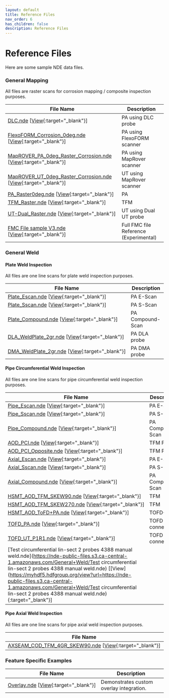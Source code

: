 ```yaml
---
layout: default
title: Reference Files
nav_order: 6
has_children: false
description: Reference Files
---
```


# Reference Files

Here are some sample NDE data files.

### General Mapping
All files are raster scans for corrosion mapping / composite inspection purposes.

| File Name                             | Description 					|
| ------------------------------------- | -----------------------------	|
| [DLC.nde](https://nde-public-files.s3.ca-central-1.amazonaws.com/General+Mapping/DLC.nde) [[View](https://myhdf5.hdfgroup.org/view?url=https://nde-public-files.s3.ca-central-1.amazonaws.com/General+Mapping/DLC.nde){:target="_blank"}]           					| PA using DLC probe 			|
| [FlexoFORM_Corrosion_0deg.nde](https://nde-public-files.s3.ca-central-1.amazonaws.com/General+Mapping/FlexoFORM_Corrosion_0deg.nde) [[View](https://myhdf5.hdfgroup.org/view?url=https://nde-public-files.s3.ca-central-1.amazonaws.com/General+Mapping/FlexoFORM_Corrosion_0deg.nde){:target="_blank"}]  		| PA using FlexoFORM scanner	|
| [MapROVER_PA_0deg_Raster_Corrosion.nde](https://nde-public-files.s3.ca-central-1.amazonaws.com/General+Mapping/MapROVER_PA_0deg_Raster_Corrosion.nde) [[View](https://myhdf5.hdfgroup.org/view?url=https://nde-public-files.s3.ca-central-1.amazonaws.com/General+Mapping/MapROVER_PA_0deg_Raster_Corrosion.nde){:target="_blank"}]	| PA using MapRover scanner  	|
| [MapROVER_UT_0deg_Raster_Corrosion.nde](https://nde-public-files.s3.ca-central-1.amazonaws.com/General+Mapping/MapROVER_UT_0deg_Raster_Corrosion.nde) [[View](https://myhdf5.hdfgroup.org/view?url=https://nde-public-files.s3.ca-central-1.amazonaws.com/General+Mapping/MapROVER_UT_0deg_Raster_Corrosion.nde){:target="_blank"}] | UT using MapRover scanner    	|
| [PA_Raster0deg.nde](https://nde-public-files.s3.ca-central-1.amazonaws.com/General+Mapping/PA_Raster0deg.nde) [[View](https://myhdf5.hdfgroup.org/view?url=https://nde-public-files.s3.ca-central-1.amazonaws.com/General+Mapping/PA_Raster0deg.nde){:target="_blank"}]          			| PA 				            |
| [TFM_Raster.nde](https://nde-public-files.s3.ca-central-1.amazonaws.com/General+Mapping/TFM_Raster.nde) [[View](https://myhdf5.hdfgroup.org/view?url=https://nde-public-files.s3.ca-central-1.amazonaws.com/General+Mapping/TFM_Raster.nde){:target="_blank"}]          				| TFM							|
| [UT-Dual_Raster.nde](https://nde-public-files.s3.ca-central-1.amazonaws.com/General+Mapping/UT-Dual_Raster.nde) [[View](https://myhdf5.hdfgroup.org/view?url=https://nde-public-files.s3.ca-central-1.amazonaws.com/General+Mapping/UT-Dual_Raster.nde){:target="_blank"}]       				| UT using Dual UT probe		|
| [FMC File sample V3.nde](https://nde-public-files.s3.ca-central-1.amazonaws.com/General+Mapping/FMC%20File%20sample%20V3.nde) [[View](https://myhdf5.hdfgroup.org/view?url=https://nde-public-files.s3.ca-central-1.amazonaws.com/General+Mapping/FMC%20File%20sample%20V3.nde){:target="_blank"}]       				| Full FMC file Reference (Experimental)		|


### General Weld

#### Plate Weld Inspection
All files are one line scans for plate weld inspection purposes.

| File Name            	| Description 		|
| --------------------- | -----------------	|
| [Plate_Escan.nde](https://nde-public-files.s3.ca-central-1.amazonaws.com/General+Weld/Plate_Escan.nde) [[View](https://myhdf5.hdfgroup.org/view?url=https://nde-public-files.s3.ca-central-1.amazonaws.com/General+Weld/Plate_Escan.nde){:target="_blank"}] | PA E-Scan		 |
| [Plate_Sscan.nde](https://nde-public-files.s3.ca-central-1.amazonaws.com/General+Weld/Plate_Sscan.nde) [[View](https://myhdf5.hdfgroup.org/view?url=https://nde-public-files.s3.ca-central-1.amazonaws.com/General+Weld/Plate_Sscan.nde){:target="_blank"}]      	| PA S-Scan			|
| [Plate_Compound.nde](https://nde-public-files.s3.ca-central-1.amazonaws.com/General+Weld/Plate_Compound.nde) [[View](https://myhdf5.hdfgroup.org/view?url=https://nde-public-files.s3.ca-central-1.amazonaws.com/General+Weld/Plate_Compound.nde){:target="_blank"}]    | PA Compound-Scan	|
| [DLA_WeldPlate_2gr.nde](https://nde-public-files.s3.ca-central-1.amazonaws.com/General+Weld/DLA_WeldPlate_2gr.nde) [[View](https://myhdf5.hdfgroup.org/view?url=https://nde-public-files.s3.ca-central-1.amazonaws.com/General+Weld/DLA_WeldPlate_2gr.nde){:target="_blank"}]	| PA DLA probe		|
| [DMA_WeldPlate_2gr.nde](https://nde-public-files.s3.ca-central-1.amazonaws.com/General+Weld/DMA_WeldPlate_2gr.nde) [[View](https://myhdf5.hdfgroup.org/view?url=https://nde-public-files.s3.ca-central-1.amazonaws.com/General+Weld/DMA_WeldPlate_2gr.nde){:target="_blank"}]	| PA DMA probe		|


#### Pipe Circumferential Weld Inspection
All files are one line scans for pipe circumferential weld inspection purposes.

| File Name                										| Description 			|
| ------------------------------------------------------------- | --------------------- |
| [Pipe_Escan.nde](https://nde-public-files.s3.ca-central-1.amazonaws.com/General+Weld/Pipe_Escan.nde) [[View](https://myhdf5.hdfgroup.org/view?url=https://nde-public-files.s3.ca-central-1.amazonaws.com/General+Weld/Pipe_Escan.nde){:target="_blank"}]           										| PA E-Scan				|
| [Pipe_Sscan.nde](https://nde-public-files.s3.ca-central-1.amazonaws.com/General+Weld/Pipe_Sscan.nde) [[View](https://myhdf5.hdfgroup.org/view?url=https://nde-public-files.s3.ca-central-1.amazonaws.com/General+Weld/Pipe_Sscan.nde){:target="_blank"}]           										| PA S-Scan       		|
| [Pipe_Compound.nde](https://nde-public-files.s3.ca-central-1.amazonaws.com/General+Weld/Pipe_Compound.nde) [[View](https://myhdf5.hdfgroup.org/view?url=https://nde-public-files.s3.ca-central-1.amazonaws.com/General+Weld/Pipe_Compound.nde){:target="_blank"}]        										| PA Compound-Scan		|
| [AOD_PCI.nde](https://nde-public-files.s3.ca-central-1.amazonaws.com/General+Weld/AOD_PCI.nde) [[View](https://myhdf5.hdfgroup.org/view?url=https://nde-public-files.s3.ca-central-1.amazonaws.com/General+Weld/AOD_PCI.nde){:target="_blank"}]              										| TFM PCI				|
| [AOD_PCI_Opposite.nde](https://nde-public-files.s3.ca-central-1.amazonaws.com/General+Weld/AOD_PCI_Opposite.nde) [[View](https://myhdf5.hdfgroup.org/view?url=https://nde-public-files.s3.ca-central-1.amazonaws.com/General+Weld/AOD_PCI_Opposite.nde){:target="_blank"}]     										| TFM PCI				|
| [Axial_Escan.nde](https://nde-public-files.s3.ca-central-1.amazonaws.com/General+Weld/Axial_Escan.nde) [[View](https://myhdf5.hdfgroup.org/view?url=https://nde-public-files.s3.ca-central-1.amazonaws.com/General+Weld/Axial_Escan.nde){:target="_blank"}]          										| PA E-Scan				|
| [Axial_Sscan.nde](https://nde-public-files.s3.ca-central-1.amazonaws.com/General+Weld/Axial_Sscan.nde) [[View](https://myhdf5.hdfgroup.org/view?url=https://nde-public-files.s3.ca-central-1.amazonaws.com/General+Weld/Axial_Sscan.nde){:target="_blank"}]          										| PA S-Scan				|
| [Axial_Compound.nde](https://nde-public-files.s3.ca-central-1.amazonaws.com/General+Weld/Axial_Compound.nde) [[View](https://myhdf5.hdfgroup.org/view?url=https://nde-public-files.s3.ca-central-1.amazonaws.com/General+Weld/Axial_Compound.nde){:target="_blank"}]       										| PA Compound-Scan		|
| [HSMT_AOD_TFM_SKEW90.nde](https://nde-public-files.s3.ca-central-1.amazonaws.com/General+Weld/HSMT_AOD_TFM_SKEW90.nde) [[View](https://myhdf5.hdfgroup.org/view?url=https://nde-public-files.s3.ca-central-1.amazonaws.com/General+Weld/HSMT_AOD_TFM_SKEW90.nde){:target="_blank"}]  										| TFM					|
| [HSMT_AOD_TFM_SKEW270.nde](https://nde-public-files.s3.ca-central-1.amazonaws.com/General+Weld/HSMT_AOD_TFM_SKEW270.nde) [[View](https://myhdf5.hdfgroup.org/view?url=https://nde-public-files.s3.ca-central-1.amazonaws.com/General+Weld/HSMT_AOD_TFM_SKEW270.nde){:target="_blank"}] 										| TFM					|
| [HSMT_AOD_ToFD+PA.nde](https://nde-public-files.s3.ca-central-1.amazonaws.com/General+Weld/HSMT_AOD_ToFD%2BPA.nde) [[View](https://myhdf5.hdfgroup.org/view?url=https%3A%2F%2Fnde-public-files.s3.ca-central-1.amazonaws.com%2FGeneral%2BWeld%2FHSMT_AOD_ToFD%252BPA.nde){:target="_blank"}]     										| TOFD+PA				|
| [TOFD_PA.nde](https://nde-public-files.s3.ca-central-1.amazonaws.com/General+Weld/TOFD_PA.nde) [[View](https://myhdf5.hdfgroup.org/view?url=https://nde-public-files.s3.ca-central-1.amazonaws.com/General+Weld/TOFD_PA.nde){:target="_blank"}]              										| TOFD on PA connector	|
| [TOFD_UT_P1R1.nde](https://nde-public-files.s3.ca-central-1.amazonaws.com/General+Weld/TOFD_UT_P1R1.nde) [[View](https://myhdf5.hdfgroup.org/view?url=https://nde-public-files.s3.ca-central-1.amazonaws.com/General+Weld/TOFD_UT_P1R1.nde){:target="_blank"}]         										| TOFD on UT connector	|
| [Test circumferential lin-sect 2 probes 4388 manual weld.nde](https://nde-public-files.s3.ca-central-1.amazonaws.com/General+Weld/Test circumferential lin-sect 2 probes 4388 manual weld.nde) [[View](https://myhdf5.hdfgroup.org/view?url=https://nde-public-files.s3.ca-central-1.amazonaws.com/General+Weld/Test circumferential lin-sect 2 probes 4388 manual weld.nde){:target="_blank"}] 	| 						|


#### Pipe Axial Weld Inspection
All files are one line scans for pipe axial weld inspection purposes.

| File Name                     | Description	|
| ----------------------------- | ------------- |
| [AXSEAM_COD_TFM_4GR_SKEW90.nde](https://nde-public-files.s3.ca-central-1.amazonaws.com/General+Weld/AXSEAM_COD_TFM_4GR_SKEW90.nde) [[View](https://myhdf5.hdfgroup.org/view?url=https://nde-public-files.s3.ca-central-1.amazonaws.com/General+Weld/AXSEAM_COD_TFM_4GR_SKEW90.nde){:target="_blank"}] | TFM			|


### Feature Specific Examples

| File Name   | Description                              |
| ----------- | ---------------------------------------- |
| [Overlay.nde](https://nde-public-files.s3.ca-central-1.amazonaws.com/Feature+Specific/Overlay.nde) [[View](https://myhdf5.hdfgroup.org/view?url=https://nde-public-files.s3.ca-central-1.amazonaws.com/Feature+Specific/Overlay.nde){:target="_blank"}] | Demonstrates custom overlay integration. |
